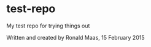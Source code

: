 test-repo
=========

My test repo for trying things out



Written and created by Ronald Maas, 15 February 2015
